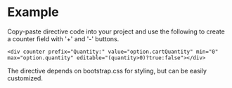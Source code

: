 Example
===========================
Copy-paste directive code into your project and use the following to create a counter field with '+' and '-' buttons.
```
<div counter prefix="Quantity:" value="option.cartQuantity" min="0" max="option.quantity" editable="(quantity>0)?true:false"></div>
```

The directive depends on bootstrap.css for styling, but can be easily customized.
